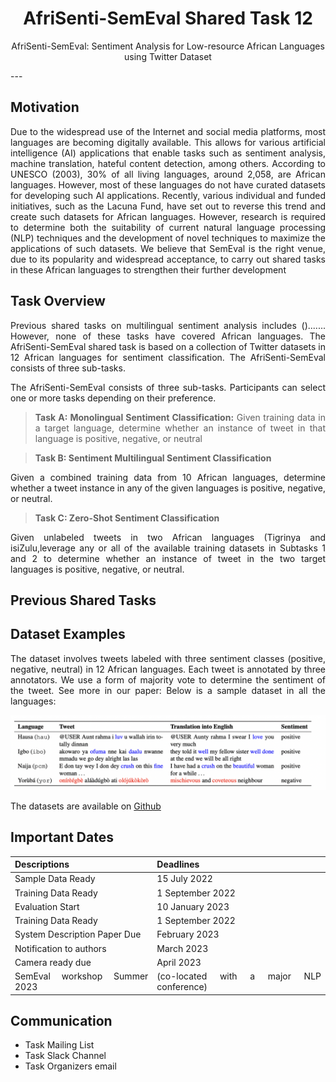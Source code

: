 <center>

#   **AfriSenti-SemEval Shared Task 12** 
AfriSenti-SemEval: Sentiment Analysis for Low-resource African Languages using Twitter Dataset
</center>
---

## **Motivation**

Due to the widespread use of the Internet and social media platforms, most languages are becoming digitally available. This allows for various artificial
intelligence (AI) applications that enable tasks such as sentiment analysis, machine translation, hateful content detection, among others. According to UNESCO (2003), 30% of all living languages, around 2,058, are African languages. However, most of these languages do not have curated datasets for developing such AI applications. Recently, various individual and funded initiatives, such as the Lacuna Fund, have set out to reverse
this trend and create such datasets for African languages. However, research is required to determine both the suitability of current natural language processing (NLP) techniques and the development of novel techniques to maximize the applications of such datasets. We believe that SemEval is the right venue, due to its popularity and widespread acceptance, to carry out shared tasks in these African languages to strengthen their further development



## **Task Overview**

Previous shared tasks on multilingual sentiment analysis includes ()....... However, none of these tasks have covered African languages. The AfriSenti-SemEval shared task is based on a collection of Twitter datasets in 12 African languages for sentiment classification. The AfriSenti-SemEval consists of three sub-tasks.

The AfriSenti-SemEval consists of three sub-tasks. Participants can select one or more tasks depending on their preference. 

> **Task A: Monolingual Sentiment Classification:**
> Given training data in a target language, determine whether an instance of tweet in that language is positive, negative, or neutral

> **Task B: Sentiment  Multilingual Sentiment Classification**

Given a combined training data from 10 African languages, determine whether a tweet instance in any of the given languages is positive, negative, or neutral.

> **Task C: Zero-Shot Sentiment Classification**

Given unlabeled tweets in two African languages (Tigrinya and isiZulu,leverage any or all of the available training datasets in Subtasks 1 and 2 to determine whether an instance of tweet in the two target languages is positive, negative, or neutral.

## Previous Shared Tasks



## **Dataset Examples**

The dataset involves tweets labeled with three sentiment classes (positive, negative, neutral) in 12 African languages. Each tweet is annotated by three annotators. We use a form of majority vote to determine the sentiment of the tweet. See more in our paper: Below is a sample dataset in all the languages:

![Dataset Example](dataset.png)

The datasets are available on [Github](https://github.com/afrisenti-semeval/afrisent-semeval-dataset)


## **Important Dates**


| Descriptions |  Deadlines |
| --- | --- |
| Sample Data Ready  | 15 July 2022 |
| Training Data Ready | 1 September 2022 |
| Evaluation Start  | 10 January 2023|
| Training Data Ready | 1 September 2022 |
| System Description Paper Due |  February 2023  |
| Notification to authors   | March 2023   |
| Camera ready due   | April 2023  |
| SemEval workshop Summer 2023  |(co-located with a major NLP conference) | 



## **Communication**

- Task Mailing List 
- Task Slack Channel
- Task Organizers email



<style>
body {
text-align: justify}
</style>

